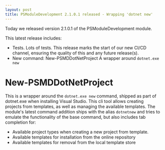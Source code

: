 ```yaml
---
layout: post
title: PSModuleDevelopment 2.1.0.1 released - Wrapping 'dotnet new'
---
```


Today we released version 2.1.0.1 of the PSModuleDevelopment module.

This latest release includes:

 - Tests. Lots of tests. This release marks the start of our new CI/CD channel, ensuring the quality of this and any future release(s).
 - New command: New-PSMDDotNetProject
   A wrapper around `dotnet.exe new`

# New-PSMDDotNetProject

This is a wrapper around the `dotnet.exe new` command, shipped as part of dotnet.exe when installing Visual Studio. This cli tool allows creating projects from templates, as well as managing the available templates.
The module's latest command addition ships with the alias `dotnetnew` and tries to emulate the functionality of the base command, but also includes tab completion for:

 - Available project types when creating a new project from template.
 - Available templates for installation from the online repository
 - Available templates for removal from the local template store